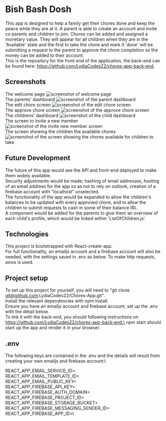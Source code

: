 # Bish Bash Dosh
This app is designed to help a family get their chores done and keep the peace while they are at it. A parent is able to create an account and invite co parents and children to join. Chores can be added and assigned a monetary value. They will appear for all children when they are in the 'Available' state and the first to take the chore and mark it 'done' will be submitting a request to the parent to approve the chore completion so the money can be added to their account.\
This is the repository for the front end of the application, the back-end can be found here: https://github.com/LydiaCodes22/chores-app-back-end.

## Screenshots
The welcome page 
![screenshot of welcome page](./src/images/screenshots/welcomePage.png "The welcome page") \
The parents' dashboard
![screenshot of the parent dashboard](./src/images/screenshots/parentDashboard.png "The parents' dashboard") \
The edit chore screen
![screenshot of the edit chore screen](./src/images/screenshots/editChore.png "The edit chore screen") \
The approve chore screen
![screenshot of the approve chore screen](./src/images/screenshots/approveChores.png "The approve chore screen") \
The childrens' dashboard
![screenshot of the child dashboard](./src/images/screenshots/childDashboard.png "The childrens' dashboard")\
 The screen to invite a new member
![screenshot of the invite new member screen](./src/images/screenshots/inviteNewMember.png "The screen to invite a new member") \
The screen showing the children the available chores
![screenshot of the screen showing the chores available for children to take](./src/images/screenshots/availableChores.png "The screen showing the children the available chores") 


## Future Development
The future of this app would see the API and front-end deployed to make them widely available.\
Security adjustments would be made; hashing of email addresses, hosting of an email address for the app so as not to rely on outlook, creation of a firebase account with "localhost" unselected.\
The functionality of the app would be expanded to allow the children's balances to be updated with every approved chore, and to allow the children to submit requests to cash in some of their balance IRL. \
A component would be added for the parents to give them an overview of each child's profile, which would be linked within 'ListOfChildren.js'.

## Technologies
This project is bootstrapped with React-create-app.\
For full functionality, an emailjs account and a firebase account will also be needed, with the settings saved in .env as below.
To make http requests, axios is used.

## Project setup
To set up this project for yourself, you will need to "git clone git@github.com:LydiaCodes22/Chores-App.git".\
Install the relevant dependencies with npm install.\
Ensure you have an emailjs account and firebase account; set up the .env with the detail below.\
To link it with the back-end, you should following instructions on https://github.com/LydiaCodes22/chores-app-back-end.\
npm start should start up the app and render it in your browser.

## .env
The following keys are contained in the .env and the details will result from creating your own emailjs and firebase account:\

REACT_APP_EMAIL_SERVICE_ID=\
REACT_APP_EMAIL_TEMPLATE_ID=\
REACT_APP_EMAIL_PUBLIC_KEY=\
REACT_APP_FIREBASE_API_KEY=\
REACT_APP_FIREBASE_AUTH_DOMAIN=\
REACT_APP_FIREBASE_PROJECT_ID=\
REACT_APP_FIREBASE_STORAGE_BUCKET=\
REACT_APP_FIREBASE_MESSAGING_SENDER_ID=\
REACT_APP_FIREBASE_APP_ID=\